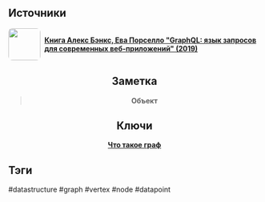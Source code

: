 <h2 align="left">Источники</h2>
<div style="text-align: left">
	<ul style="padding: 0; list-style-type: none; display: flex; flex-direction: column; align-items: left;">
		<li style="display: flex; align-items: center">
			<img
			style="border-radius: 8px; margin-right: 8px; width: 64px; height: 64px; object-fit: cover"
			src="https://m.media-amazon.com/images/I/91FpTCr6IWL._AC_UL960_QL65_.jpg" />
			<strong><a href="https://vk.com/wall-105439414_390">Книга Алекс Бэнкс, Ева Порселло "GraphQL: язык запросов для современных веб-приложений" (2019)</a></strong>
	    </li>
	</ul>
</div>
<h2 align="center">Заметка</h2>
<blockquote align="center">
	<strong>Объект</strong>
</blockquote>
<h2 align="center">Ключи</h2>
<div style="display: flex; align-items: flex-start;">
	<ul style="list-style-type: none; margin: 0; padding: 0; text-align: center; flex-grow: 1;">
		<li><strong><a href="obsidian://open?file=Data Structures/Graph/Что такое граф">Что такое граф</a></strong></li>
	</ul>
</div>
<h2 align="left">Тэги</h2>
#datastructure #graph #vertex #node #datapoint